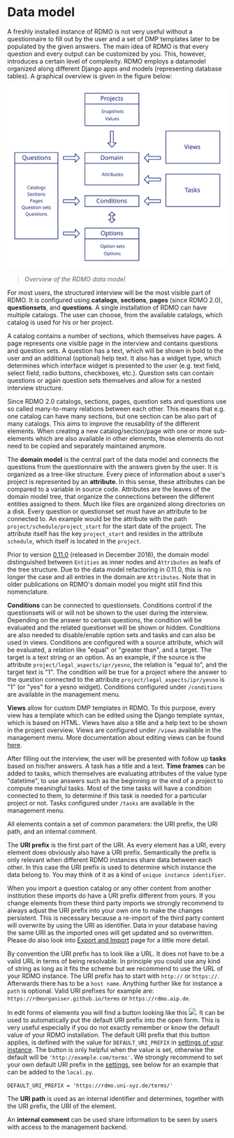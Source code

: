 # Data model

A freshly installed instance of RDMO is not very useful without a questionnaire to fill out by the user and a set of DMP templates later to be populated by the given answers. The main idea of RDMO is that every question and every output can be customized by you. This, however, introduces a certain level of complexity. RDMO employs a datamodel organized along different Django apps and models (representing database tables). A graphical overview is given in the figure below:

![](../_static/img/datamodel.svg)
> *Overview of the RDMO data model*

For most users, the structured interview will be the most visible part of RDMO. It is configured using **catalogs**, **sections**, **pages** (since RDMO 2.0), **questionsets**, and **questions**. A single installation of RDMO can have multiple catalogs. The user can choose, from the available catalogs, which catalog is used for his or her project.  

A catalog contains a number of sections, which themselves have pages. A page represents one visible page in the interview and contains questions and question sets. A question has a text, which will be shown in bold to the user and an additional (optional) help text. It also has a widget type, which determines which interface widget is presented to the user (e.g. text field, select field, radio buttons, checkboxes, etc.). Question sets can contain questions or again question sets themselves and allow for a nested interview structure.

Since RDMO 2.0 catalogs, sections, pages, question sets and questions use so called many-to-many relations between each other. This means that e.g. one catalog can have many sections, but one section can be also part of many catalogs. This aims to improve the reusability of the different elements. When creating a new catalog/section/page with one or more sub-elements which are also available in other elements, those elements do not need to be copied and separately maintained anymore.

The **domain model** is the central part of the data model and connects the questions from the questionnaire with the answers given by the user. It is organized as a tree-like structure. Every piece of information about a user's project is represented by an **attribute**. In this sense, these attributes can be compared to a variable in source code. Attributes are the leaves of the domain model tree, that organize the connections between the different entities assigned to them. Much like files are organized along directories on a disk. Every question or questionset set must have an attribute to be connected to. An example would be the attribute with the path `project/schedule/project_start` for the start date of the project. The attribute itself has the key `project_start` and resides in the attribute `schedule`, which itself is located in the `project`.

Prior to version [0.11.0](https://github.com/rdmorganiser/rdmo/releases/tag/0.11.0) (released in December 2018), the domain model distinguished between `Entities` as inner nodes and `Attributes` as leafs of the tree structure.
Due to the data model refactoring in 0.11.0, this is no longer the case and all entries in the domain are `Attributes`.
Note that in older publications on RDMO's domain model you might still find this nomenclature.

**Conditions** can be connected to questionsets. Conditions control if the questionsets will or will not be shown to the user during the interview. Depending on the answer to certain questions, the condition will be evaluated and the related questionset will be shown or hidden. Conditions are also needed to disable/enable option sets and tasks and can also be used in views. Conditions are configured with a source attribute, which will be evaluated, a relation like "equal" or "greater than", and a target. The target is a text string or an option. As an example, if the source is the attribute `project/legal_aspects/ipr/yesno`, the relation is "equal to", and the target text is "1". The condition will be true for a project where the answer to the question connected to the attribute `project/legal_aspects/ipr/yesno` is "1" (or "yes" for a yesno widget). Conditions configured under `/conditions` are available in the management menu.

**Views** allow for custom DMP templates in RDMO. To this purpose, every view has a template which can be edited using the Django template syntax, which is based on HTML. Views have also a title and a help text to be shown in the project overview. Views are configured under `/views` available in the management menu. More documentation about editing views can be found [here](views).

After filling out the interview, the user will be presented with follow up **tasks** based on his/her answers. A task has a title and a text. **Time frames** can be added to tasks, which themselves are evaluating attributes of the value type "datetime", to use answers such as the beginning or the end of a project to compute meaningful tasks. Most of the time tasks will have a condition connected to them, to determine if this task is needed for a particular project or not. Tasks configured under `/tasks` are available in the management menu.

All elements contain a set of common parameters: the URI prefix, the URI path, and an internal comment.

The **URI prefix** is the first part of the URI. As every element has a URI, every element does obviously also have a URI prefix. Semantically the prefix is only relevant when different RDMO instances share data between each other. In this case the URI prefix is used to determine which instance the data belong to. You may think of it as a kind of `unique instance identifier`.

When you import a question catalog or any other content from another institution these imports do have a URI prefix different from yours. If you change elements from these third party imports we strongly recommend to always adjust the URI prefix into your own one to make the changes persistent. This is necessary because a re-import of the third party content will overwrite by using the URI as identifier. Data in your database having the same URI as the imported ones will get updated and so overwritten. Please do also look into [Export and Import](export) page for a little more detail.

By convention the URI prefix has to look like a URL. It does not have to be a valid URL in terms of being resolvable. In principle you could use any kind of string as long as it fits the scheme but we recommend to use the URL of your RDMO instance. The URI prefix has to start with `http://` or `https://`. Afterwards there has to be a `host name`. Anything further like for instance a `path` is optional. Valid URI prefixes for example are: `https://rdmorganiser.github.io/terms` or `https://rdmo.aip.de`.

In edit forms of elements you will find a button looking like this <img src="../_static/img/icons/magic-solid.svg" width="18px">. It can be used to automatically put the default URI prefix into the open form. This is very useful especially if you do not exactly remember or know the default value of your RDMO installation. The default URI prefix that this button applies, is defined with the value for `DEFAULT_URI_PREFIX` in [settings of your instance](../configuration/index). The button is only helpful when the value is set, otherwise the default will be `'http://example.com/terms'`. We strongly recommend to set your own default URI prefix in the [settings](../configuration/index), see below for an example that can be added to the `local.py`.

```
DEFAULT_URI_PREFIX = 'https://rdmo.uni-xyz.de/terms/'
```

The **URI path** is used as an internal identifier and determines, together with the URI prefix, the URI of the element.

An **internal comment** can be used share information to be seen by users with access to the management backend.